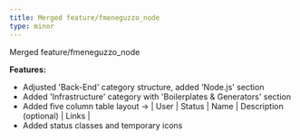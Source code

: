 ```yaml
---
title: Merged feature/fmeneguzzo_node
type: minor
---
```


Merged feature/fmeneguzzo_node

**Features:**

* Adjusted 'Back-End' category structure, added 'Node.js' section
* Added 'Infrastructure' category with 'Boilerplates & Generators' section
* Added five column table layout -> | User | Status | Name | Description (optional) | Links |
* Added status classes and temporary icons
